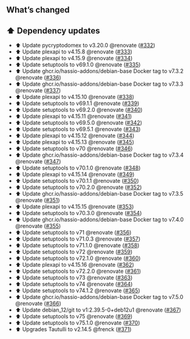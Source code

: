## What’s changed

## ⬆️ Dependency updates

- ⬆️ Update pycryptodomex to v3.20.0 @renovate ([#332](https://github.com/hassio-addons/addon-tautulli/pull/332))
- ⬆️ Update plexapi to v4.15.8 @renovate ([#333](https://github.com/hassio-addons/addon-tautulli/pull/333))
- ⬆️ Update plexapi to v4.15.9 @renovate ([#334](https://github.com/hassio-addons/addon-tautulli/pull/334))
- ⬆️ Update setuptools to v69.1.0 @renovate ([#335](https://github.com/hassio-addons/addon-tautulli/pull/335))
- ⬆️ Update ghcr.io/hassio-addons/debian-base Docker tag to v7.3.2 @renovate ([#336](https://github.com/hassio-addons/addon-tautulli/pull/336))
- ⬆️ Update ghcr.io/hassio-addons/debian-base Docker tag to v7.3.3 @renovate ([#337](https://github.com/hassio-addons/addon-tautulli/pull/337))
- ⬆️ Update plexapi to v4.15.10 @renovate ([#338](https://github.com/hassio-addons/addon-tautulli/pull/338))
- ⬆️ Update setuptools to v69.1.1 @renovate ([#339](https://github.com/hassio-addons/addon-tautulli/pull/339))
- ⬆️ Update setuptools to v69.2.0 @renovate ([#340](https://github.com/hassio-addons/addon-tautulli/pull/340))
- ⬆️ Update plexapi to v4.15.11 @renovate ([#341](https://github.com/hassio-addons/addon-tautulli/pull/341))
- ⬆️ Update setuptools to v69.5.0 @renovate ([#342](https://github.com/hassio-addons/addon-tautulli/pull/342))
- ⬆️ Update setuptools to v69.5.1 @renovate ([#343](https://github.com/hassio-addons/addon-tautulli/pull/343))
- ⬆️ Update plexapi to v4.15.12 @renovate ([#344](https://github.com/hassio-addons/addon-tautulli/pull/344))
- ⬆️ Update plexapi to v4.15.13 @renovate ([#345](https://github.com/hassio-addons/addon-tautulli/pull/345))
- ⬆️ Update setuptools to v70 @renovate ([#346](https://github.com/hassio-addons/addon-tautulli/pull/346))
- ⬆️ Update ghcr.io/hassio-addons/debian-base Docker tag to v7.3.4 @renovate ([#347](https://github.com/hassio-addons/addon-tautulli/pull/347))
- ⬆️ Update setuptools to v70.1.0 @renovate ([#348](https://github.com/hassio-addons/addon-tautulli/pull/348))
- ⬆️ Update plexapi to v4.15.14 @renovate ([#349](https://github.com/hassio-addons/addon-tautulli/pull/349))
- ⬆️ Update setuptools to v70.1.1 @renovate ([#350](https://github.com/hassio-addons/addon-tautulli/pull/350))
- ⬆️ Update setuptools to v70.2.0 @renovate ([#352](https://github.com/hassio-addons/addon-tautulli/pull/352))
- ⬆️ Update ghcr.io/hassio-addons/debian-base Docker tag to v7.3.5 @renovate ([#351](https://github.com/hassio-addons/addon-tautulli/pull/351))
- ⬆️ Update plexapi to v4.15.15 @renovate ([#353](https://github.com/hassio-addons/addon-tautulli/pull/353))
- ⬆️ Update setuptools to v70.3.0 @renovate ([#354](https://github.com/hassio-addons/addon-tautulli/pull/354))
- ⬆️ Update ghcr.io/hassio-addons/debian-base Docker tag to v7.4.0 @renovate ([#355](https://github.com/hassio-addons/addon-tautulli/pull/355))
- ⬆️ Update setuptools to v71 @renovate ([#356](https://github.com/hassio-addons/addon-tautulli/pull/356))
- ⬆️ Update setuptools to v71.0.3 @renovate ([#357](https://github.com/hassio-addons/addon-tautulli/pull/357))
- ⬆️ Update setuptools to v71.1.0 @renovate ([#358](https://github.com/hassio-addons/addon-tautulli/pull/358))
- ⬆️ Update setuptools to v72 @renovate ([#359](https://github.com/hassio-addons/addon-tautulli/pull/359))
- ⬆️ Update setuptools to v72.1.0 @renovate ([#360](https://github.com/hassio-addons/addon-tautulli/pull/360))
- ⬆️ Update plexapi to v4.15.16 @renovate ([#362](https://github.com/hassio-addons/addon-tautulli/pull/362))
- ⬆️ Update setuptools to v72.2.0 @renovate ([#361](https://github.com/hassio-addons/addon-tautulli/pull/361))
- ⬆️ Update setuptools to v73 @renovate ([#363](https://github.com/hassio-addons/addon-tautulli/pull/363))
- ⬆️ Update setuptools to v74 @renovate ([#364](https://github.com/hassio-addons/addon-tautulli/pull/364))
- ⬆️ Update setuptools to v74.1.2 @renovate ([#365](https://github.com/hassio-addons/addon-tautulli/pull/365))
- ⬆️ Update ghcr.io/hassio-addons/debian-base Docker tag to v7.5.0 @renovate ([#366](https://github.com/hassio-addons/addon-tautulli/pull/366))
- ⬆️ Update debian_12/git to v1:2.39.5-0+deb12u1 @renovate ([#367](https://github.com/hassio-addons/addon-tautulli/pull/367))
- ⬆️ Update setuptools to v75 @renovate ([#369](https://github.com/hassio-addons/addon-tautulli/pull/369))
- ⬆️ Update setuptools to v75.1.0 @renovate ([#370](https://github.com/hassio-addons/addon-tautulli/pull/370))
- ⬆️ Upgrades Tautulli to v2.14.5 @frenck ([#371](https://github.com/hassio-addons/addon-tautulli/pull/371))

